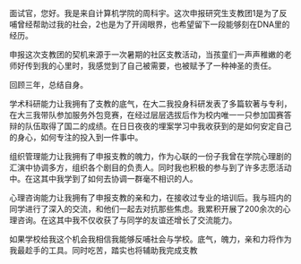 面试官，您好。我是来自计算机学院的周科宇。这次申报研究生支教团1是为了反哺曾经帮助过我的社会，2也是为了开阔眼界，也希望留下一段能够刻在DNA里的经历。

申报这次支教团的契机来源于一次暑期的社区支教活动，当孩童们一声声稚嫩的老师好传到我的心里时，我感觉到了自己被需要，也被赋予了一种神圣的责任。

回顾三年，总结自身。

学术科研能力让我拥有了支教的底气，在大二我投身科研发表了多篇软著与专利，在大三我带队参加服务外包竞赛，在经过层层选拔后作为校内唯一一只参加国赛答辩的队伍取得了国二的成绩。在日日夜夜的埋案学习中我收获到的是如何安定自己的身心，如何专注的投入到一件事中。

组织管理能力让我拥有了申报支教的魄力，作为心联的一份子我曾在学院心理剧的汇演中协调多方，组织各个剧目的负责人。同时我也积极的参与到了许多志愿活动中。在这其中我学到了如何去协调一群毫不相识的人。

心理咨询能力让我拥有了申报支教的亲和力，在接收过专业的培训后。我与班内的同学进行了深入的交流，和他们一起去对抗那些焦虑。我累积开展了200余次的心理咨询。在这其中我不仅收获了与同学的友谊还增长了交流能力。

如果学校给我这个机会我相信我能够反哺社会与学校。底气，魄力，亲和力将作为我最趁手的工具。同时吃苦，踏实也将辅助我完成支教



